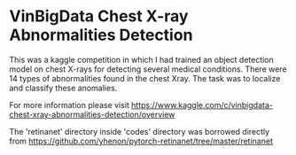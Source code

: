 # VinBigData Chest X-ray Abnormalities Detection

This was a kaggle competition in which I had trained an object detection model on chest X-rays for detecting several medical conditions. There were 14 types of abnormalities found in the chest Xray. The task was to localize and classify these anomalies.

For more information please visit https://www.kaggle.com/c/vinbigdata-chest-xray-abnormalities-detection/overview

The 'retinanet' directory inside 'codes' directory was borrowed directly from https://github.com/yhenon/pytorch-retinanet/tree/master/retinanet
